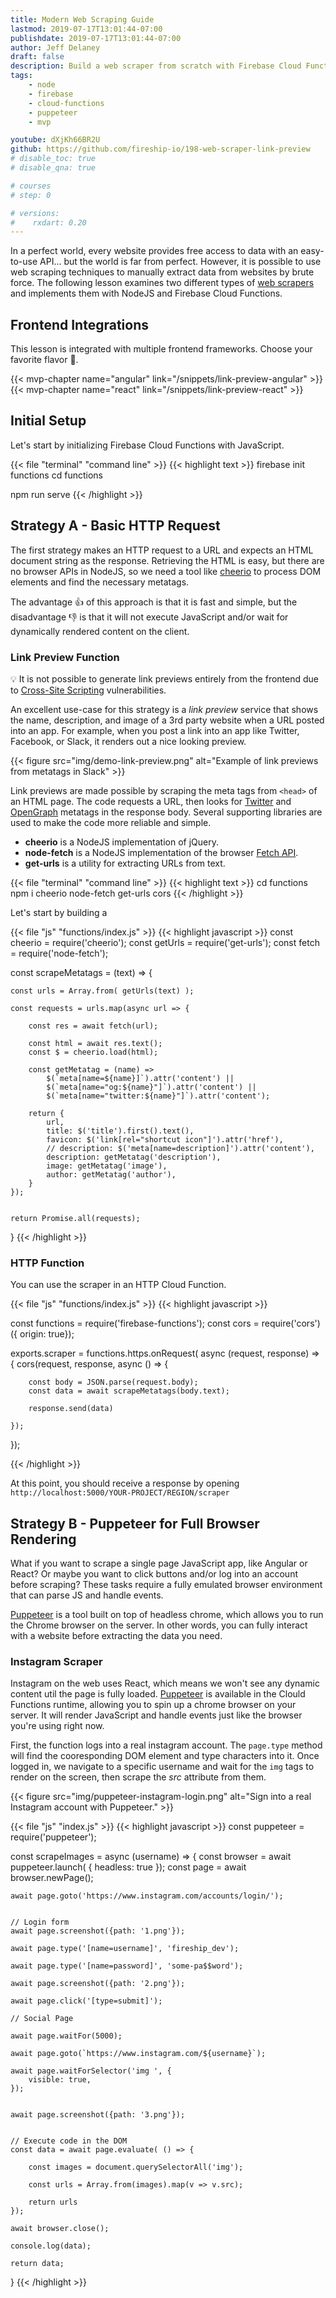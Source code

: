 ```yaml
---
title: Modern Web Scraping Guide
lastmod: 2019-07-17T13:01:44-07:00
publishdate: 2019-07-17T13:01:44-07:00
author: Jeff Delaney
draft: false
description: Build a web scraper from scratch with Firebase Cloud Functions, Puppeteer, and NodeJS
tags: 
    - node
    - firebase
    - cloud-functions
    - puppeteer
    - mvp

youtube: dXjKh66BR2U 
github: https://github.com/fireship-io/198-web-scraper-link-preview
# disable_toc: true
# disable_qna: true

# courses
# step: 0

# versions:
#    rxdart: 0.20
---
```



In a perfect world, every website provides free access to data with an easy-to-use API... but the world is far from perfect. However, it is possible to use web scraping techniques to manually extract data from websites by brute force. The following lesson examines two different types of [web scrapers](https://en.wikipedia.org/wiki/Web_scraping) and implements them with NodeJS and Firebase Cloud Functions.


## Frontend Integrations

This lesson is integrated with multiple frontend frameworks. Choose your favorite flavor 🍧. 

<nav>
    {{< mvp-chapter name="angular" link="/snippets/link-preview-angular" >}}
    {{< mvp-chapter name="react" link="/snippets/link-preview-react" >}}
</nav>


## Initial Setup

Let's start by initializing Firebase Cloud Functions with JavaScript. 

{{< file "terminal" "command line" >}}
{{< highlight text >}}
firebase init functions
cd functions

npm run serve
{{< /highlight >}}



## Strategy A - Basic HTTP Request


The first strategy makes an HTTP request to a URL and expects an HTML document string as the response. Retrieving the HTML is easy, but there are no browser APIs in NodeJS, so we need a tool like [cheerio](https://cheerio.js.org/) to process DOM elements and find the necessary metatags. 

The advantage 👍 of this approach is that it is fast and simple, but the disadvantage 👎 is that it will not execute JavaScript and/or wait for dynamically rendered content on the client. 


### Link Preview Function

💡 It is not possible to generate link previews entirely from the frontend due to [Cross-Site Scripting](https://en.wikipedia.org/wiki/Cross-site_scripting) vulnerabilities. 

An excellent use-case for this strategy is a *link preview* service that shows the name, description, and image of a 3rd party website when a URL posted into an app. For example, when you post a link into an app like Twitter, Facebook, or Slack, it renders out a nice looking preview. 

{{< figure src="img/demo-link-preview.png" alt="Example of link previews from metatags in Slack" >}}


Link previews are made possible by scraping the meta tags from `<head>` of an HTML page. The code requests a URL, then looks for [Twitter](https://developer.twitter.com/en/docs/tweets/optimize-with-cards/guides/getting-started.html) and [OpenGraph](http://ogp.me/) metatags in the response body. Several supporting libraries are used to make the code more reliable and simple. 

- **cheerio** is a NodeJS implementation of jQuery. 
- **node-fetch** is a NodeJS implementation of the browser [Fetch API](https://developer.mozilla.org/en-US/docs/Web/API/Fetch_API). 
- **get-urls** is a utility for extracting URLs from text. 

{{< file "terminal" "command line" >}}
{{< highlight text >}}
cd functions
npm i cheerio node-fetch get-urls cors
{{< /highlight >}}


Let's start by building a 

{{< file "js" "functions/index.js" >}}
{{< highlight javascript >}}
const cheerio = require('cheerio');
const getUrls = require('get-urls');
const fetch = require('node-fetch');

const scrapeMetatags = (text) => {



    const urls = Array.from( getUrls(text) );

    const requests = urls.map(async url => {

        const res = await fetch(url);

        const html = await res.text();
        const $ = cheerio.load(html);
        
        const getMetatag = (name) =>  
            $(`meta[name=${name}]`).attr('content') ||  
            $(`meta[name="og:${name}"]`).attr('content') ||  
            $(`meta[name="twitter:${name}"]`).attr('content');

        return { 
            url,
            title: $('title').first().text(),
            favicon: $('link[rel="shortcut icon"]').attr('href'),
            // description: $('meta[name=description]').attr('content'),
            description: getMetatag('description'),
            image: getMetatag('image'),
            author: getMetatag('author'),
        }
    });


    return Promise.all(requests);

}
{{< /highlight >}}



### HTTP Function

You can use the scraper in an HTTP Cloud Function. 

{{< file "js" "functions/index.js" >}}
{{< highlight javascript >}}

const functions = require('firebase-functions');
const cors = require('cors')({ origin: true});


exports.scraper = functions.https.onRequest( async (request, response) => {
    cors(request, response, async () => {


        const body = JSON.parse(request.body);
        const data = await scrapeMetatags(body.text);

        response.send(data)

    });
});

{{< /highlight >}}


At this point, you should receive a response by opening `http://localhost:5000/YOUR-PROJECT/REGION/scraper`

## Strategy B - Puppeteer for Full Browser Rendering

What if you want to scrape a single page JavaScript app, like Angular or React? Or maybe you want to click buttons and/or log into an account before scraping? These tasks require a fully emulated browser environment that can parse JS and handle events. 


[Puppeteer](https://github.com/GoogleChrome/puppeteer) is a tool built on top of headless chrome, which allows you to run the Chrome browser on the server. In other words, you can fully interact with a website before extracting the data you need. 


### Instagram Scraper

Instagram on the web uses React, which means we won't see any dynamic content util the page is fully loaded. [Puppeteer](https://try-puppeteer.appspot.com/) is available in the Clould Functions runtime, allowing you to spin up a chrome browser on your server. It will render JavaScript and handle events just like the browser you're using right now.

First, the function logs into a real instagram account. The `page.type` method will find the cooresponding DOM element and type characters into it. Once logged in, we navigate to a specific username and wait for the `img` tags to render on the screen, then scrape the *src* attribute from them. 

{{< figure src="img/puppeteer-instagram-login.png" alt="Sign into a real Instagram account with Puppeteer." >}}



{{< file "js" "index.js" >}}
{{< highlight javascript >}}
const puppeteer = require('puppeteer');

const scrapeImages = async (username) => {
    const browser = await puppeteer.launch( { headless: true });
    const page = await browser.newPage();
    
    await page.goto('https://www.instagram.com/accounts/login/');


    // Login form
    await page.screenshot({path: '1.png'});

    await page.type('[name=username]', 'fireship_dev');

    await page.type('[name=password]', 'some-pa$$word');

    await page.screenshot({path: '2.png'});

    await page.click('[type=submit]');

    // Social Page

    await page.waitFor(5000);

    await page.goto(`https://www.instagram.com/${username}`);

    await page.waitForSelector('img ', {
        visible: true,
    });


    await page.screenshot({path: '3.png'});


    // Execute code in the DOM
    const data = await page.evaluate( () => {

        const images = document.querySelectorAll('img');

        const urls = Array.from(images).map(v => v.src);

        return urls
    });
  
    await browser.close();

    console.log(data);

    return data;
}
{{< /highlight >}}

